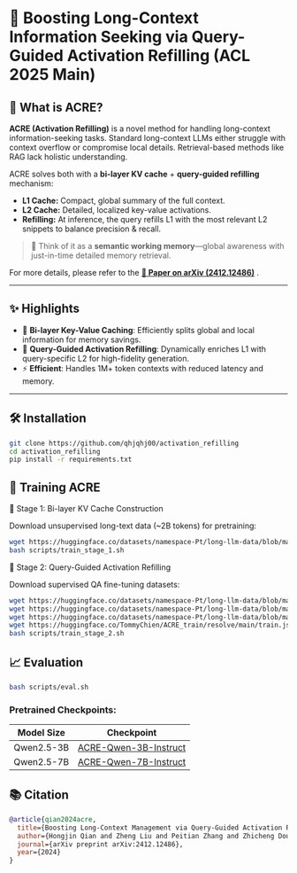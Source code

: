 # 🚀 Boosting Long-Context Information Seeking via Query-Guided Activation Refilling (ACL 2025 Main)


## 🧠 What is ACRE?

**ACRE (Activation Refilling)** is a novel method for handling long-context information-seeking tasks. Standard long-context LLMs either struggle with context overflow or compromise local details. Retrieval-based methods like RAG lack holistic understanding.

ACRE solves both with a **bi-layer KV cache** + **query-guided refilling** mechanism:
- **L1 Cache:** Compact, global summary of the full context.
- **L2 Cache:** Detailed, localized key-value activations.
- **Refilling:** At inference, the query refills L1 with the most relevant L2 snippets to balance precision & recall.


> 🧩 Think of it as a **semantic working memory**—global awareness with just-in-time detailed memory retrieval.

For more details, please refer to the **[📄 Paper on arXiv (2412.12486)](https://arxiv.org/abs/2412.12486)**  .

---

## ✨ Highlights

- 🧱 **Bi-layer Key-Value Caching**: Efficiently splits global and local information for memory savings.
- 🔁 **Query-Guided Activation Refilling**: Dynamically enriches L1 with query-specific L2 for high-fidelity generation.
- ⚡ **Efficient**: Handles 1M+ token contexts with reduced latency and memory.

---

## 🛠️ Installation

```bash
git clone https://github.com/qhjqhj00/activation_refilling
cd activation_refilling
pip install -r requirements.txt
```


## 🧬 Training ACRE

🔹 Stage 1: Bi-layer KV Cache Construction

Download unsupervised long-text data (~2B tokens) for pretraining:
```bash
wget https://huggingface.co/datasets/namespace-Pt/long-llm-data/blob/main/redpajama/train.json
bash scripts/train_stage_1.sh
```

🔹 Stage 2: Query-Guided Activation Refilling

Download supervised QA fine-tuning datasets:
```bash
wget https://huggingface.co/datasets/namespace-Pt/long-llm-data/blob/main/gpt/one_detail_book.train.16K.json
wget https://huggingface.co/datasets/namespace-Pt/long-llm-data/blob/main/gpt/one_detail_paper.train.16K.json
wget https://huggingface.co/datasets/namespace-Pt/long-llm-data/blob/main/longalpaca/train.json
wget https://huggingface.co/TommyChien/ACRE_train/resolve/main/train.jsonl
bash scripts/train_stage_2.sh
```


## 📈 Evaluation

```bash
bash scripts/eval.sh
```

### Pretrained Checkpoints:

| Model Size | Checkpoint |
|------------|------------|
| Qwen2.5-3B | [ACRE-Qwen-3B-Instruct](https://huggingface.co/TommyChien/ACRE-Qwen-2.5-3B-instruct) |
| Qwen2.5-7B | [ACRE-Qwen-7B-Instruct](https://huggingface.co/TommyChien/ACRE-Qwen-2.5-7B-instruct) |



## 📚 Citation
```bibtex
@article{qian2024acre,
  title={Boosting Long-Context Management via Query-Guided Activation Refilling},
  author={Hongjin Qian and Zheng Liu and Peitian Zhang and Zhicheng Dou and Defu Lian},
  journal={arXiv preprint arXiv:2412.12486},
  year={2024}
}
```


